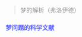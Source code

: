 <!--
 * @Title: 
 * @Author: Liy
 * @Date: 2022-12-08 09:24:49
 * @Description: 
-->
> <font size=3 color="#969696">梦的解析（弗洛伊德）</font>

### <font color="#5961FF">梦问题的科学文献</font>
